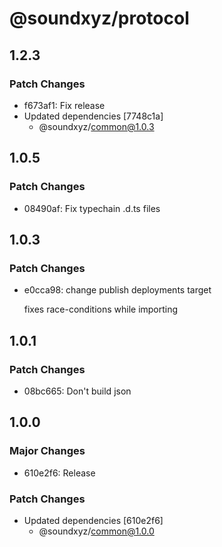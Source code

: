 # @soundxyz/protocol

## 1.2.3

### Patch Changes

- f673af1: Fix release
- Updated dependencies [7748c1a]
  - @soundxyz/common@1.0.3

## 1.0.5

### Patch Changes

- 08490af: Fix typechain .d.ts files

## 1.0.3

### Patch Changes

- e0cca98: change publish deployments target

  fixes race-conditions while importing

## 1.0.1

### Patch Changes

- 08bc665: Don't build json

## 1.0.0

### Major Changes

- 610e2f6: Release

### Patch Changes

- Updated dependencies [610e2f6]
  - @soundxyz/common@1.0.0
